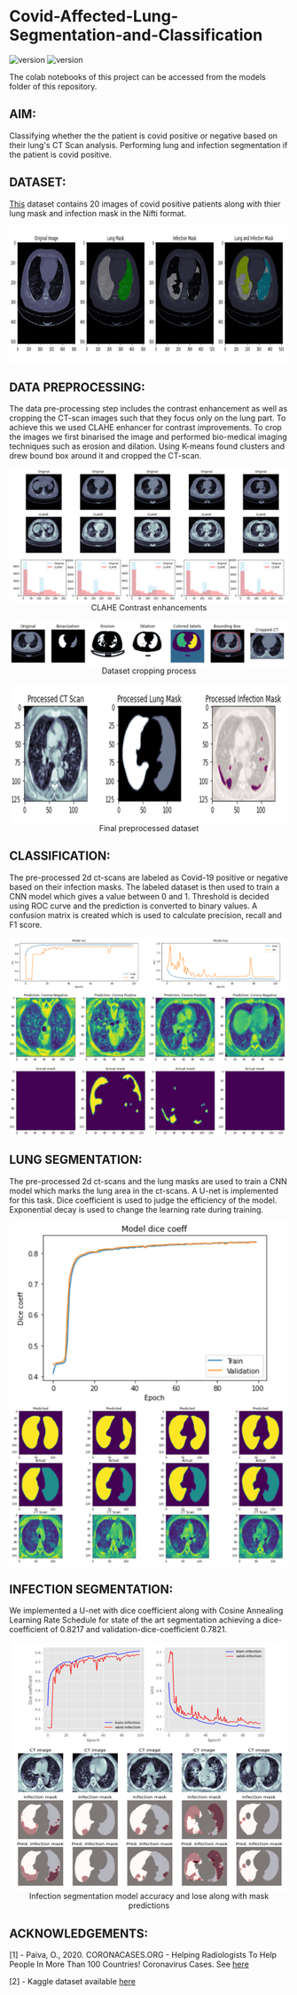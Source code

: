 # Covid-Affected-Lung-Segmentation-and-Classification

![version](https://img.shields.io/badge/tensorflow-v2.4.0-gold.svg)
![version](https://img.shields.io/badge/keras-v2.2.5-blue.svg)

The colab notebooks of this project can be accessed from the models folder of this repository.

## AIM: 

Classifying whether the the patient is covid positive or negative based on their lung's CT Scan analysis. Performing lung and infection segmentation if the patient is covid positive.

## 

## DATASET:

[This](https://www.kaggle.com/andrewmvd/covid19-ct-scans) dataset contains 20 images of covid positive patients along with thier lung mask and infection mask in the Nifti format.
 
<img src="https://github.com/lostmartian/CovidRecognizer/blob/main/readme_files/final_images/dataset_img.png" align="middle" height="250" >

## DATA PREPROCESSING:

The data pre-processing step includes the contrast enhancement as well as cropping the CT-scan images such that they focus only on the lung part. To achieve this we used CLAHE enhancer for contrast improvements. To crop the images we first binarised the image and performed bio-medical imaging techniques such as erosion and dilation. Using K-means found clusters and drew bound box around it and cropped the CT-scan.
<p align="center">
<img src="https://github.com/lostmartian/CovidRecognizer/blob/main/readme_files/dataset_contrast.png" align="middle">
<br>
CLAHE Contrast enhancements
<br><br>
<img src="https://github.com/lostmartian/CovidRecognizer/blob/main/readme_files/dataset_kmeans.png" align="middle">
<br>
Dataset cropping process
<br><br>
<img src="https://github.com/lostmartian/CovidRecognizer/blob/main/readme_files/final_dataset.png" align="middle" height="250" width="500">
<br>
Final preprocessed dataset
</p>

## CLASSIFICATION:

The pre-processed 2d ct-scans are labeled as Covid-19 positive or negative based on their infection masks. The labeled dataset is then used
to train a CNN model which gives a value between 0 and 1. Threshold is decided using ROC curve and the prediction is converted to binary values.
A confusion matrix is created which is used to calculate precision, recall and F1 score.

<p align="center">
<img src="https://github.com/lostmartian/CovidRecognizer/blob/main/readme_files/final_images/classigraph.PNG" align="middle">
<br>
<img src="https://github.com/lostmartian/CovidRecognizer/blob/main/readme_files/final_images/classiss.PNG" align="middle">
<br>
</p>

## LUNG SEGMENTATION:

The pre-processed 2d ct-scans and the lung masks are used to train a CNN model which marks the lung area in the ct-scans. A U-net is implemented for this task.
Dice coefficient is used to judge the efficiency of the model. Exponential decay is used to change the learning rate during training.

<p align="center">
<img src="https://github.com/lostmartian/CovidRecognizer/blob/main/readme_files/final_images/lungseggraph.PNG" align="middle">
<br>
<img src="https://github.com/lostmartian/CovidRecognizer/blob/main/readme_files/final_images/lungsegss.PNG" align="middle">
<br>
</p>

## INFECTION SEGMENTATION:

We implemented a U-net with dice coefficient along with Cosine Annealing Learning Rate Schedule for state of the art segmentation achieving a dice-coefficient of 0.8217 and validation-dice-coefficient 0.7821.

<p align="center">
<img src="https://github.com/lostmartian/CovidRecognizer/blob/main/readme_files/final_images/infection_segmentation.png" align="middle" height="450" width="500">
<br>
Infection segmentation model accuracy and lose along with mask predictions
</p>

## ACKNOWLEDGEMENTS:

[1] - Paiva, O., 2020. CORONACASES.ORG - Helping Radiologists To Help People In More Than 100 Countries! Coronavirus Cases. See [here](https://coronacases.org/)

[2] - Kaggle dataset available [here](https://www.kaggle.com/andrewmvd/covid19-ct-scans)

